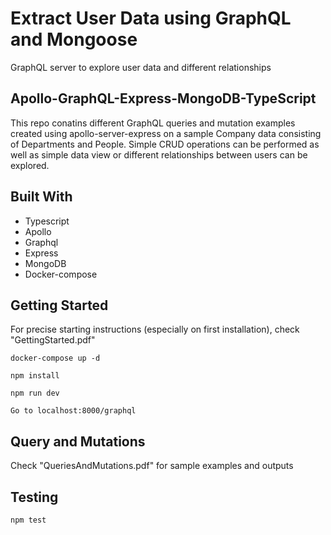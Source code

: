 # Extract User Data using GraphQL and Mongoose
GraphQL server to explore user data and different relationships

## Apollo-GraphQL-Express-MongoDB-TypeScript

This repo conatins different GraphQL queries and mutation examples created using apollo-server-express on a sample Company data consisting of Departments and People. Simple CRUD operations can be performed as well as simple data view or different relationships between users can be explored.

## Built With

- Typescript
- Apollo
- Graphql
- Express
- MongoDB
- Docker-compose

## Getting Started

For precise starting instructions (especially on first installation), check "GettingStarted.pdf"
```
docker-compose up -d
```
```
npm install
```
```
npm run dev
```
```
Go to localhost:8000/graphql
```

## Query and Mutations

Check "QueriesAndMutations.pdf" for sample examples and outputs

## Testing

```
npm test
```
